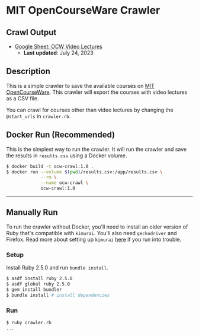 # MIT OpenCourseWare Crawler

## Crawl Output

- [Google Sheet: OCW Video Lectures](https://docs.google.com/spreadsheets/d/11xrcKgfHNXws-YNMKpmcPBZ0a59npcmkl8-zxbv61CI/edit?usp=sharing)
    - **Last updated**: July 24, 2023

## Description

This is a simple crawler to save the available courses on [MIT OpenCourseWare](https://ocw.mit.edu/). This crawler will export the courses with video lectures as a CSV file.

You can crawl for courses other than video lectures by changing the `@start_urls` in `crawler.rb`.

## Docker Run (Recommended)

This is the simplest way to run the crawler. It will run the crawler and save the results in `results.csv` using a Docker volume. 

```bash
$ docker build -t ocw-crawl:1.0 .
$ docker run --volume $(pwd)/results.csv:/app/results.csv \
             --rm \
             --name ocw-crawl \
             ocw-crawl:1.0
```

---

## Manually Run

To run the crawler without Docker, you'll need to install an older version of Ruby that's compatible with `kimurai`. You'll also need `geckodriver` and Firefox. Read more about setting up `kimurai` [here](https://github.com/vifreefly/kimuraframework#installation) if you run into trouble.

### Setup

Install Ruby 2.5.0 and run `bundle install`.

```bash
$ asdf install ruby 2.5.0
$ asdf global ruby 2.5.0
$ gem install bundler
$ bundle install # install dependencies
```

### Run

```bash
$ ruby crawler.rb
...
```